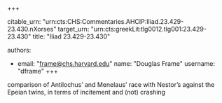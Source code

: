 +++


citable_urn: "urn:cts:CHS:Commentaries.AHCIP:Iliad.23.429-23.430.nXorses"
target_urn: "urn:cts:greekLit:tlg0012.tlg001:23.429-23.430"
title: "Iliad 23.429-23.430"

authors:
- email: "frame@chs.harvard.edu"
  name: "Douglas Frame"
  username: "dframe"
+++

<p>comparison of Antilochus’ and Menelaus’ race with Nestor’s against the Epeian twins, in terms of incitement and (not) crashing</p>